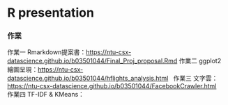 # R presentation

### 作業
作業一 Rmarkdown提案書：https://ntu-csx-datascience.github.io/b03501044/Final_Proj_proposal.Rmd
作業二 ggplot2繪圖呈現：https://ntu-csx-datascience.github.io/b03501044/hflights_analysis.html  
作業三 文字雲：https://ntu-csx-datascience.github.io/b03501044/FacebookCrawler.html  
作業四 TF-IDF & KMeans：
